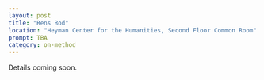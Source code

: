 ```yaml
---
layout: post
title: "Rens Bod"
location: "Heyman Center for the Humanities, Second Floor Common Room"
prompt: TBA
category: on-method
---
```


Details coming soon.